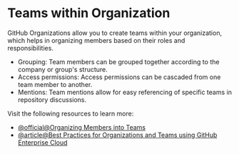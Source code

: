 # Teams within Organization

GitHub Organizations allow you to create teams within your organization, which helps in organizing members based on their roles and responsibilities.

- Grouping: Team members can be grouped together according to the company or group's structure.
- Access permissions: Access permissions can be cascaded from one team member to another.
- Mentions: Team mentions allow for easy referencing of specific teams in repository discussions.

Visit the following resources to learn more:

- [@official@Organizing Members into Teams](https://docs.github.com/en/organizations/organizing-members-into-teams)
- [@article@Best Practices for Organizations and Teams using GitHub Enterprise Cloud](https://github.blog/enterprise-software/devops/best-practices-for-organizations-and-teams-using-github-enterprise-cloud/)